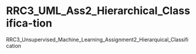 # RRC3_UML_Ass2_Hierarchical_Classifica-tion
RRC3_Unsupervised_Machine_Learning_Assignment2_Hierarquical_Classification
